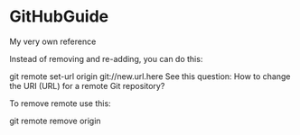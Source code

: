 # GitHubGuide
My very own reference

Instead of removing and re-adding, you can do this:

git remote set-url origin git://new.url.here
See this question: How to change the URI (URL) for a remote Git repository?

To remove remote use this:

git remote remove origin
